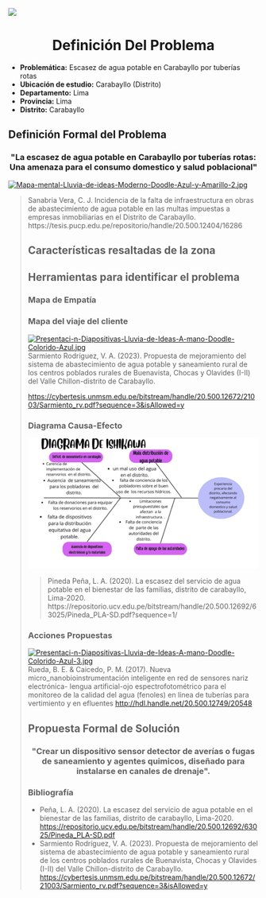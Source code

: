 <p align="left">
  <img src="https://semanadelcannabis.cayetano.edu.pe/assets/img/logo-upch.png" width="200">
  <h1 align="center">Definición Del Problema</h1>
</p>

- **Problemática:** Escasez de agua potable en Carabayllo por tuberías rotas
- **Ubicación de estudio:** Carabayllo (Distrito)
- **Departamento:** Lima
- **Provincia:** Lima
- **Distrito:** Carabayllo

## Definición Formal del Problema
<h3 align="center">"La escasez de agua potable en Carabayllo por tuberías rotas: Una amenaza para el consumo domestico y salud poblacional"</h1>

[![Mapa-mental-Lluvia-de-ideas-Moderno-Doodle-Azul-y-Amarillo-2.jpg](https://i.postimg.cc/9fHkvpVR/Mapa-mental-Lluvia-de-ideas-Moderno-Doodle-Azul-y-Amarillo-2.jpg)](https://postimg.cc/75XXzS5w)<blockquote>
 <p>Sanabria Vera, C. J. Incidencia de la falta de infraestructura en obras de abastecimiento de agua potable en las multas impuestas a empresas inmobiliarias en el Distrito de Carabayllo.                                                                                                                                     https://tesis.pucp.edu.pe/repositorio/handle/20.500.12404/16286<p>



## Características resaltadas de la zona


## Herramientas para identificar el problema
### Mapa de Empatía

### Mapa del viaje del cliente
[![Presentaci-n-Diapositivas-Lluvia-de-Ideas-A-mano-Doodle-Colorido-Azul.jpg](https://i.postimg.cc/W4trH0zF/Presentaci-n-Diapositivas-Lluvia-de-Ideas-A-mano-Doodle-Colorido-Azul.jpg)](https://postimg.cc/Ff57fdjN)
Sarmiento Rodríguez, V. A. (2023). Propuesta de mejoramiento del sistema de abastecimiento de agua potable y saneamiento rural de los centros poblados rurales de Buenavista, Chocas y Olavides (I-II) del Valle Chillon-distrito de Carabayllo.

https://cybertesis.unmsm.edu.pe/bitstream/handle/20.500.12672/21003/Sarmiento_rv.pdf?sequence=3&isAllowed=y

### Diagrama Causa-Efecto
![](https://github.com/lucero-zamora/Grupo3-FdD/blob/main/FdD/IMAGENES/diagrama%20de%20ishikawa.jpg)
<blockquote>
  <p>Pineda Peña, L. A. (2020). La escasez del servicio de agua potable en el bienestar de las familias, distrito de carabayllo, Lima-2020.     
https://repositorio.ucv.edu.pe/bitstream/handle/20.500.12692/63025/Pineda_PLA-SD.pdf?sequence=1/</p>
</blockquote>

### Acciones Propuestas

[![Presentaci-n-Diapositivas-Lluvia-de-Ideas-A-mano-Doodle-Colorido-Azul-3.jpg](https://i.postimg.cc/MHVy5SGs/Presentaci-n-Diapositivas-Lluvia-de-Ideas-A-mano-Doodle-Colorido-Azul-3.jpg)](https://postimg.cc/XBNGNtdF)
Rueda, B. E. & Caicedo, P. M. (2017). Nueva micro_nanobioinstrumentación inteligente en red de sensores nariz electrónica- lengua artificial-ojo espectrofotométrico para el monitoreo de la calidad del agua (fenoles) en línea de tuberías para vertimiento y en efluentes
http://hdl.handle.net/20.500.12749/20548

## Propuesta Formal de Solución
<h3 align="center">
"Crear un dispositivo sensor detector de averías o fugas de saneamiento y agentes quimicos, diseñado para instalarse en canales de drenaje". 
</h3>

### Bibliografía
* Peña, L. A. (2020). La escasez del servicio de agua potable en el bienestar de las familias, distrito de carabayllo, Lima-2020.     https://repositorio.ucv.edu.pe/bitstream/handle/20.500.12692/63025/Pineda_PLA-SD.pdf
* Sarmiento Rodríguez, V. A. (2023). Propuesta de mejoramiento del sistema de abastecimiento de agua potable y saneamiento rural de los centros poblados rurales de Buenavista, Chocas y Olavides (I-II) del Valle Chillon-distrito de Carabayllo.
https://cybertesis.unmsm.edu.pe/bitstream/handle/20.500.12672/21003/Sarmiento_rv.pdf?sequence=3&isAllowed=y
